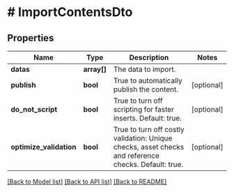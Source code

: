 # # ImportContentsDto

## Properties

Name | Type | Description | Notes
------------ | ------------- | ------------- | -------------
**datas** | **array[]** | The data to import. |
**publish** | **bool** | True to automatically publish the content. | [optional]
**do_not_script** | **bool** | True to turn off scripting for faster inserts. Default: true. | [optional]
**optimize_validation** | **bool** | True to turn off costly validation: Unique checks, asset checks and reference checks. Default: true. | [optional]

[[Back to Model list]](../../README.md#models) [[Back to API list]](../../README.md#endpoints) [[Back to README]](../../README.md)
